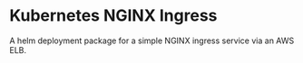 # Kubernetes NGINX Ingress

A helm deployment package for a simple NGINX ingress service via an AWS ELB.
